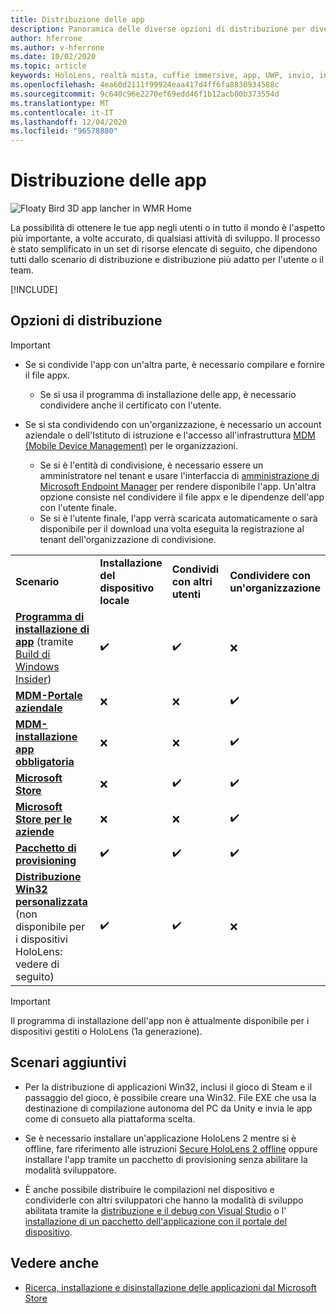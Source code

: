 ```yaml
---
title: Distribuzione delle app
description: Panoramica delle diverse opzioni di distribuzione per diverse piattaforme e archivi di pubblicazione supportati.
author: hferrone
ms.author: v-hferrone
ms.date: 10/02/2020
ms.topic: article
keywords: HoloLens, realtà mista, cuffie immersive, app, UWP, invio, invio, filtri, metadati, requisiti di sistema, parole chiave, predato, certificazione, pacchetto, appx, merchandising
ms.openlocfilehash: 4ea60d2111f99924eaa417d4ff6fa8830934588c
ms.sourcegitcommit: 9c640c96e2270ef69edd46f1b12acb00b373554d
ms.translationtype: MT
ms.contentlocale: it-IT
ms.lasthandoff: 12/04/2020
ms.locfileid: "96578880"
---
```

# <a name="distributing-your-apps"></a>Distribuzione delle app

![Floaty Bird 3D app lancher in WMR Home](images/distribute-hero-image.png)

La possibilità di ottenere le tue app negli utenti o in tutto il mondo è l'aspetto più importante, a volte accurato, di qualsiasi attività di sviluppo. Il processo è stato semplificato in un set di risorse elencate di seguito, che dipendono tutti dallo scenario di distribuzione e distribuzione più adatto per l'utente o il team.

[!INCLUDE[](includes/before-submission.md)]

## <a name="distribution-options"></a>Opzioni di distribuzione

> [!IMPORTANT]
> * Se si condivide l'app con un'altra parte, è necessario compilare e fornire il file appx. 
>     * Se si usa il programma di installazione delle app, è necessario condividere anche il certificato con l'utente.
> 
> * Se si sta condividendo con un'organizzazione, è necessario un account aziendale o dell'Istituto di istruzione e l'accesso all'infrastruttura [MDM (Mobile Device Management)](https://docs.microsoft.com/hololens/hololens-enroll-mdm) per le organizzazioni.  
>    * Se si è l'entità di condivisione, è necessario essere un amministratore nel tenant e usare l'interfaccia di [amministrazione di Microsoft Endpoint Manager](https://docs.microsoft.com/mem/intune/apps/apps-deploy) per rendere disponibile l'app. Un'altra opzione consiste nel condividere il file appx e le dipendenze dell'app con l'utente finale.
>    * Se si è l'utente finale, l'app verrà scaricata automaticamente o sarà disponibile per il download una volta eseguita la registrazione al tenant dell'organizzazione di condivisione. 

<table>
<colgroup>
    <col width="33%" />
    <col width="22%" />
    <col width="22%" />
    <col width="22%" />
</colgroup>
<tr>
    <td><strong>Scenario</strong></td>
    <td><strong>Installazione del dispositivo locale</strong></td>
    <td><strong>Condividi con altri utenti</strong></td>
    <td><strong>Condividere con un'organizzazione</strong></td>
</tr>
<tr>
    <td><a href="https://docs.microsoft.com/hololens/app-deploy-app-installer"><strong>Programma di installazione di app</strong></a> (tramite <a href="https://docs.microsoft.com/hololens/hololens-insider">Build di Windows Insider</a>)</td>
    <td>✔️</td>
    <td>✔️</td>
    <td>❌</td>
</tr>
<tr>
    <td><a href="https://docs.microsoft.com/hololens/app-deploy-app-installer"><strong>MDM-Portale aziendale</strong></a></td>
    <td>❌</td>
    <td>❌</td>
    <td>✔️</td>
</tr>
<tr>
    <td><a href="https://docs.microsoft.com/hololens/app-deploy-intune"><strong>MDM-installazione app obbligatoria</strong></a></td>
    <td>❌</td>
    <td>❌</td>
    <td>✔️</td>
</tr>
<tr>
    <td><a href="submitting-an-app-to-the-microsoft-store.md"><strong>Microsoft Store</strong></a></td>
    <td>❌</td>
    <td>✔️</td>
    <td>✔️</td>
</tr>
<tr>
    <td><a href="https://docs.microsoft.com/hololens/app-deploy-store-business"><strong>Microsoft Store per le aziende</strong></a></td>
    <td>❌</td>
    <td>❌</td>
    <td>✔️</td>
</tr>
<tr>
    <td><a href="https://docs.microsoft.com/hololens/app-deploy-provisioning-package"><strong>Pacchetto di provisioning</strong></a></td>
    <td>✔️</td>
    <td>✔️</td>
    <td>✔️</td>
</tr>
<tr>
    <td><a href="#additional-scenarios"><strong>Distribuzione Win32 personalizzata</strong></a> (non disponibile per i dispositivi HoloLens: vedere di seguito)</td>
    <td>✔️</td>
    <td>✔️</td>
    <td>❌</td>
</tr>
</table>

> [!IMPORTANT]
> Il programma di installazione dell'app non è attualmente disponibile per i dispositivi gestiti o HoloLens (1a generazione).

## <a name="additional-scenarios"></a>Scenari aggiuntivi

* Per la distribuzione di applicazioni Win32, inclusi il gioco di Steam e il passaggio del gioco, è possibile creare una Win32. File EXE che usa la destinazione di compilazione autonoma del PC da Unity e invia le app come di consueto alla piattaforma scelta. 

* Se è necessario installare un'applicazione HoloLens 2 mentre si è offline, fare riferimento alle istruzioni [Secure HoloLens 2 offline](https://docs.microsoft.com/hololens/hololens-common-scenarios-offline-secure) oppure installare l'app tramite un pacchetto di provisioning senza abilitare la modalità sviluppatore.

* È anche possibile distribuire le compilazioni nel dispositivo e condividerle con altri sviluppatori che hanno la modalità di sviluppo abilitata tramite la [distribuzione e il debug con Visual Studio](../develop/platform-capabilities-and-apis/using-visual-studio.md) o l' [installazione di un pacchetto dell'applicazione con il portale del dispositivo](https://docs.microsoft.com/hololens/holographic-custom-apps#installing-an-application-package-with-the-device-portal).

## <a name="see-also"></a>Vedere anche
* [Ricerca, installazione e disinstallazione delle applicazioni dal Microsoft Store](https://docs.microsoft.com/hololens/holographic-store-apps)

<!-- ## Submitting to the Microsoft Store

You've finally made it to the last step on your distribution journey, actually getting your app into the Microsoft Store! Our [submission guidelines](submitting-an-app-to-the-microsoft-store.md) article will take you through: 

* Partner Center registration 
* Asset preparation
* App packaging
* Testing
* Final submission process

You can even give out free trials to get future consumers excited about your new immersive experience. Once your app is listed on the Microsoft Store you can sit back, engage with your expanding user community, and think about all the new features you want to add! -->
